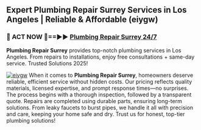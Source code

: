 ## Expert Plumbing Repair Surrey Services in Los Angeles | Reliable & Affordable (eiygw)  

<h3>🚿 ACT NOW 🌟==►► <a href="https://tinyurl.com/2ne6vx2x" rel="nofollow">Plumbing Repair Surrey 24/7</a></h3>

**Plumbing Repair Surrey** provides top-notch plumbing services in Los Angeles. From repairs to installations, enjoy free consultations + same-day service. Trusted Solutions 2025!

[![eiygw](https://i.imgur.com/4PFF4AK.jpeg)](https://tinyurl.com/2ne6vx2x)
When it comes to **Plumbing Repair Surrey**, homeowners deserve reliable, efficient service without hidden costs. Our pricing reflects quality materials, licensed expertise, and prompt response times—no surprises. The process begins with a thorough inspection, followed by a transparent quote. Repairs are completed using durable parts, ensuring long-term solutions. From leaky faucets to burst pipes, we handle it all with precision and care, keeping your home safe and dry. Trust us for honest, top-tier plumbing solutions!